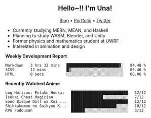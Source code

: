 <h2 align="center">
  Hello~!! I'm Una!
</h2>

<p align="center">
  <a href="https://anarchy.website/">Blog</a> &bull;
  <a href="https://una-ada.github.io/">Portfolio</a> &bull;
  <a href="https://twitter.com/unaxiii">Twitter</a>
</p>

- Currently studying MERN, MEAN, and Haskell
- Planning to study WASM, Blender, and Unity
- Former physics and mathematics student at UWRF
- Interested in animation and design

**Weekly Development Report**

<!--START_SECTION:waka-->

```text
Markdown   3 hrs 32 mins   ███████████████████████▓░   94.48 %
SCSS       12 mins         █▒░░░░░░░░░░░░░░░░░░░░░░░   05.46 %
HTML       0 secs          ░░░░░░░░░░░░░░░░░░░░░░░░░   00.06 %
```

<!--END_SECTION:waka-->

**Recently Watched Anime**

<!-- RECENT-ANIME:START -->

    Log Horizon: Entaku Houkai   █████████████████████████   12/12
    Isekai Cheat Magician        ██████████████░░░░░░░░░░░   7/12
    Sono Bisque Doll wa Koi ...  █████████████████████████   12/12
    Shikkakumon no Saikyou K...  ████████████████████░░░░░   10/12
    RPG Fudousan                 ██████░░░░░░░░░░░░░░░░░░░   3/12
<!-- RECENT-ANIME:END -->
